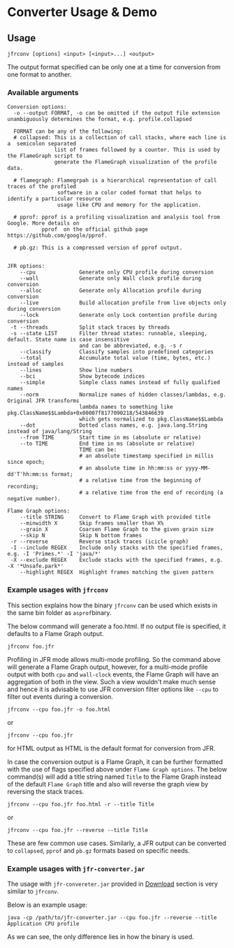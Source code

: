 # Converter Usage & Demo

## Usage

`jfrconv [options] <input> [<input>...] <output>`

The output format specified can be only one at a time for conversion from one format to another.

### Available arguments

```
Conversion options: 
  -o --output FORMAT, -o can be omitted if the output file extension unambiguously determines the format, e.g. profile.collapsed
  
  FORMAT can be any of the following:
  # collapsed: This is a collection of call stacks, where each line is a  semicolon separated 
               list of frames followed by a counter. This is used by the FlameGraph script to 
               generate the FlameGraph visualization of the profile data.
      
  # flamegraph: Flamegrpah is a hierarchical representation of call traces of the profiled 
                software in a color coded format that helps to identify a particular resource
                usage like CPU and memory for the application.
      
  # pprof: pprof is a profiling visualization and analysis tool from Google. More details on 
           pprof  on the official github page https://github.com/google/pprof.
      
  # pb.gz: This is a compressed version of pprof output.
       
       
JFR options:
    --cpu              Generate only CPU profile during conversion
    --wall             Generate only Wall clock profile during conversion
    --alloc            Generate only Allocation profile during conversion
    --live             Build allocation profile from live objects only during conversion
    --lock             Generate only Lock contention profile during conversion
 -t --threads          Split stack traces by threads
 -s --state LIST       Filter thread states: runnable, sleeping, default. State name is case insensitive 
                       and can be abbreviated, e.g. -s r
    --classify         Classify samples into predefined categories
    --total            Accumulate total value (time, bytes, etc.) instead of samples
    --lines            Show line numbers
    --bci              Show bytecode indices
    --simple           Simple class names instead of fully qualified names
    --norm             Normalize names of hidden classes/lambdas, e.g. Original JFR transforms  
                       lambda names to something like pkg.ClassName$$Lambda+0x00007f8177090218/543846639  
                       which gets normalized to pkg.ClassName$$Lambda
    --dot              Dotted class names, e.g. java.lang.String instead of java/lang/String
    --from TIME        Start time in ms (absolute or relative)
    --to TIME          End time in ms (absolute or relative)
                       TIME can be:
                       # an absolute timestamp specified in millis since epoch;
                       # an absolute time in hh:mm:ss or yyyy-MM-dd'T'hh:mm:ss format;
                       # a relative time from the beginning of recording;
                       # a relative time from the end of recording (a negative number).

Flame Graph options:
    --title STRING     Convert to Flame Graph with provided title
    --minwidth X       Skip frames smaller than X%
    --grain X          Coarsen Flame Graph to the given grain size
    --skip N           Skip N bottom frames
 -r --reverse          Reverse stack traces (icicle graph)
 -I --include REGEX    Include only stacks with the specified frames, e.g. -I 'Primes.*' -I 'java/*'
 -X --exclude REGEX    Exclude stacks with the specified frames, e.g.  -X '*Unsafe.park*'
    --highlight REGEX  Highlight frames matching the given pattern
```

### Example usages with `jfrconv`

This section explains how the binary `jfrconv` can be used which exists in the same bin folder as
`asprof`binary.

The below command will generate a foo.html. If no output file is specified, it defaults to a 
Flame Graph output. 

```
jfrconv foo.jfr
```

Profiling in JFR mode allows multi-mode profiling. So the command above will generate a Flame Graph 
output, however, for a multi-mode profile output with both `cpu` and `wall-clock` events, the 
Flame Graph will have an aggregation of both in the view. Such a view wouldn't make much sense and 
hence it is advisable to use JFR conversion filter options like `--cpu` to filter out events 
during a conversion.

```
jfrconv --cpu foo.jfr -o foo.html
```
or
```
jfrconv --cpu foo.jfr
```
for HTML output as HTML is the default format for conversion from JFR.

In case the conversion output is a Flame Graph, it can be further formatted with the use of flags 
specified above under `Flame Graph options`. The below command(s) will add a title string named `Title` 
to the Flame Graph instead of the default `Flame Graph` title and also will reverse the graph view 
by reversing the stack traces.
```
jfrconv --cpu foo.jfr foo.html -r --title Title
```
or
```
jfrconv --cpu foo.jfr --reverse --title Title
```

These are few common use cases. Similarly, a JFR output can be converted to `collapsed`, `pprof` and
`pb.gz` formats based on specific needs.

### Example usages with `jfr-converter.jar`

The usage with `jfr-convereter.jar` provided in
[Download](https://github.com/async-profiler/async-profiler/?tab=readme-ov-file#Download)
section is very similar to `jfrconv`.

Below is an example usage:

`java -cp /path/to/jfr-converter.jar --cpu foo.jfr --reverse --title Application CPU profile`

As we can see, the only difference lies in how the binary is used.
